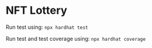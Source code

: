 # NFT Lottery

Run test using: `npx hardhat test`

Run test and test coverage using: `npx hardhat coverage`

